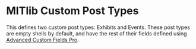 # MITlib Custom Post Types

This defines two custom post types: Exhibits and Events. These post types are
empty shells by default, and have the rest of their fields defined using
[Advanced Custom Fields Pro](https://www.advancedcustomfields.com/pro/).
